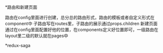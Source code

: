 *路由和新建页面

路由在config里面进行创建，总分总的路由形式，路由的模板或者自定义形式在component中
子路由写在routes里，子路由的展示通过props.children
新建页面通过在config里面配置好他的位置，在components定义好位置即可，一级路由在layout里二级的默认就在pages中

*redux-saga
